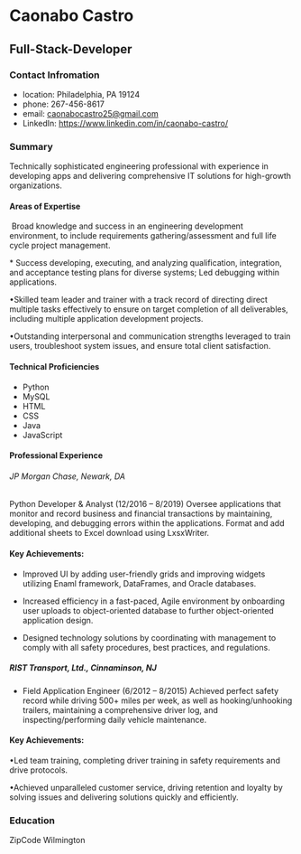 # Caonabo Castro
## Full-Stack-Developer
### Contact Infromation
* location: Philadelphia, PA 19124
* phone:  267-456-8617 
* email: caonabocastro25@gmail.com 
* LinkedIn: <https://www.linkedin.com/in/caonabo-castro/>

### Summary
Technically sophisticated engineering professional with experience in developing apps and delivering comprehensive IT solutions for high-growth organizations.
 
#### Areas of Expertise
 
​ ​Broad knowledge and success in an engineering development environment, to include requirements gathering/assessment and full life cycle project management. 
 
​* ​Success developing, executing, and analyzing qualification, integration, and acceptance testing plans for diverse systems; Led debugging within applications.  
 
​•​Skilled team leader and trainer with a track record of directing direct multiple tasks effectively to ensure on target completion of all deliverables, including multiple application development projects.  
 
​•​Outstanding interpersonal and communication strengths leveraged to train users, troubleshoot system issues, and ensure total client satisfaction. 
 
#### Technical Proficiencies
 
* Python
* MySQL 
* HTML 
* CSS 
* Java 
* JavaScript 
 
#### Professional Experience
###### JP Morgan Chase, Newark, DA
Python Developer & Analyst (12/2016 – 8/2019)
Oversee applications that monitor and record business and financial transactions by maintaining, developing, and debugging errors within the applications. Format and add additional sheets to Excel download using LxsxWriter.
 
#### Key Achievements:
 
 * ​Improved UI by adding user-friendly grids and improving widgets utilizing Enaml framework, DataFrames, and Oracle databases.  
 
* ​Increased efficiency in a fast-paced, Agile environment by onboarding user uploads to object-oriented database to further object-oriented application design.  
 
* ​Designed technology solutions by coordinating with management to comply with all safety procedures, best practices, and regulations.  
 
##### RIST Transport, Ltd., Cinnaminson, NJ
* Field Application Engineer (6/2012 – 8/2015)
Achieved perfect safety record while driving 500+ miles per week, as well as hooking/unhooking trailers, maintaining a comprehensive driver log, and inspecting/performing daily vehicle maintenance.
 
#### Key Achievements:
 
​•​Led team training, completing driver training in safety requirements and drive protocols.  
 
​•​Achieved unparalleled customer service, driving retention and loyalty by solving issues and delivering solutions quickly and efficiently.  
 
### Education
 
ZipCode Wilmington 
